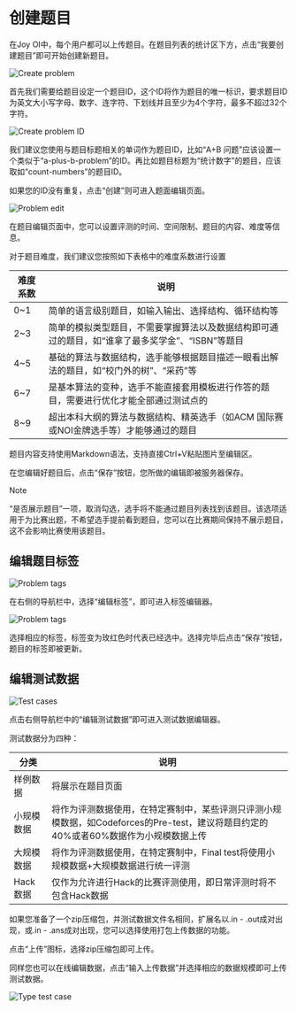 ﻿# 创建题目

在Joy OI中，每个用户都可以上传题目。在题目列表的统计区下方，点击“我要创建题目”即可开始创建新题目。

![Create problem](~/images/create-problem-menu.png)

首先我们需要给题目设定一个题目ID，这个ID将作为题目的唯一标识，要求题目ID为英文大小写字母、数字、连字符、下划线并且至少为4个字符，最多不超过32个字符。

![Create problem ID](~/images/create-problem-id.png)

我们建议您使用与题目标题相关的单词作为题目ID，比如“A+B 问题”应该设置一个类似于“a-plus-b-problem”的ID。再比如题目标题为“统计数字”的题目，应该取如“count-numbers”的题目ID。

如果您的ID没有重复，点击“创建”则可进入题面编辑页面。

![Problem edit](~/images/problem-edit.png)

在题目编辑页面中，您可以设置评测的时间、空间限制、题目的内容、难度等信息。

对于题目难度，我们建议您按照如下表格中的难度系数进行设置

| 难度系数 | 说明 |
| -------- | ---- |
|   0~1    | 简单的语言级别题目，如输入输出、选择结构、循环结构等 |
|   2~3    | 简单的模拟类型题目，不需要掌握算法以及数据结构即可通过的题目，如“谁拿了最多奖学金”、“ISBN”等题目 |
|   4~5    | 基础的算法与数据结构，选手能够根据题目描述一眼看出解法的题目，如“校门外的树”、“采药”等 |
|   6~7    | 是基本算法的变种，选手不能直接套用模板进行作答的题目，需要进行优化才能全部通过测试点的 |
|   8~9    | 超出本科大纲的算法与数据结构、精英选手（如ACM 国际赛或NOI金牌选手等）才能够通过的题目 |

题目内容支持使用Markdown语法，支持直接Ctrl+V粘贴图片至编辑区。

在您编辑好题目后，点击“保存”按钮，您所做的编辑即被服务器保存。

> [!NOTE]
> “是否展示题目”一项，取消勾选，选手将不能通过题目列表找到该题目。该选项适用于为比赛出题，不希望选手提前看到题目，您可以在比赛期间保持不展示题目，这不会影响比赛使用该题目。

## 编辑题目标签

![Problem tags](~/images/problem-edit-tag.png)

在右侧的导航栏中，选择“编辑标签”，即可进入标签编辑器。

![Problem tags](~/images/problem-tag-select.png)

选择相应的标签，标签变为玫红色时代表已经选中。选择完毕后点击“保存”按钮，题目的标签即被更新。

## 编辑测试数据

![Test cases](~/images/problem-test-case-edit.png)

点击右侧导航栏中的“编辑测试数据”即可进入测试数据编辑器。

测试数据分为四种：

|   分类   | 说明 |
| -------- | ---- |
| 样例数据 | 将展示在题目页面 |
| 小规模数据 | 将作为评测数据使用，在特定赛制中，某些评测只评测小规模数据，如Codeforces的Pre-test，建议将题目约定的40%或者60%数据作为小规模数据上传 |
| 大规模数据 | 将作为评测数据使用，在特定赛制中，Final test将使用小规模数据+大规模数据进行统一评测 |
| Hack 数据 | 仅作为允许进行Hack的比赛评测使用，即日常评测时将不包含Hack数据 |

如果您准备了一个zip压缩包，并测试数据文件名相同，扩展名以.in - .out成对出现，或.in - .ans成对出现，您可以选择使用打包上传数据的功能。

点击“上传”图标，选择zip压缩包即可上传。

同样您也可以在线编辑数据，点击“输入上传数据”并选择相应的数据规模即可上传测试数据。

![Type test case](~/images/type-test-case.png)
